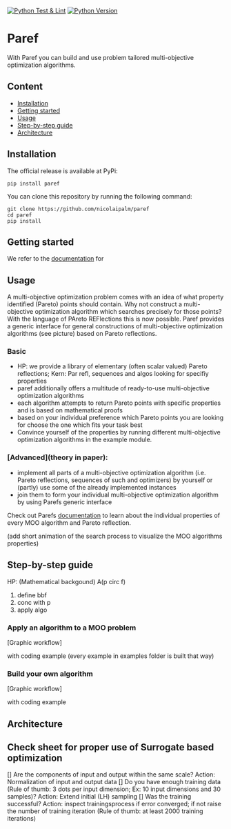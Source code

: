 [![Python Test & Lint](https://github.com/nicolaipalm/paref/actions/workflows/python-test.yml/badge.svg)](https://github.com/nicolaipalm/paref/actions/workflows/python-test.yml)
[![Python Version](https://img.shields.io/badge/python-3.9+-blue.svg?style=plastic)](https://www.python.org/downloads/)
# Paref

With Paref you can build and use problem tailored multi-objective optimization algorithms.

## Content
- [Installation](#installation)
- [Getting started](#getting_started)
- [Usage](#usage)
- [Step-by-step guide](#step_by_step_guide)
- [Architecture](#architecture)
## Installation
The official release is available at PyPi:

```
pip install paref
```

You can clone this repository by running the following command:

```
git clone https://github.com/nicolaipalm/paref
cd paref
pip install
```

## Getting started


We refer to the [documentation](...) for



## Usage
A multi-objective optimization problem comes with an idea of what property identified (Pareto) points should contain.
Why not construct a multi-objective optimization algorithm which searches precisely for those points?
With the language of PAreto REFlections this is now possible.
Paref provides a generic interface for general constructions of multi-objective optimization algorithms (see picture) based on Pareto reflections.

### Basic
- HP: we provide a library of elementary (often scalar valued) Pareto reflections; Kern: Par refl, sequences and algos looking for specifiy properties
- paref additionally offers a multitude of ready-to-use multi-objective optimization algorithms
- each algorithm attempts to return Pareto points with specific properties and is based on mathematical proofs
- based on your individual preference which Pareto points you are looking for choose the one which fits your task best
- Convince yourself of the properties by running different multi-objective optimization algorithms in the example module.

### [Advanced](theory in paper):
- implement all parts of a multi-objective optimization algorithm (i.e. Pareto reflections, sequences of such and optimizers) by yourself or (partly) use some of the already implemented instances
- join them to form your individual multi-objective optimization algorithm by using Parefs generic interface

Check out Parefs [documentation]() to learn about the individual properties of every MOO algorithm and Pareto reflection.

(add short animation of the search process to visualize the MOO algorithms properties)


## Step-by-step guide
HP:
(Mathematical backgound) A(p circ f)
1. define bbf
2. conc with p
3. apply algo

### Apply an algorithm to a MOO problem
[Graphic workflow]

with coding example (every example in examples folder is built that way)

### Build your own algorithm
[Graphic workflow]

with coding example

## Architecture

## Check sheet for proper use of Surrogate based optimization

[] Are the components of input and output within the same scale? Action: Normalization of input and output data
[] Do you have enough training data (Rule of thumb: 3 dots per input dimension; Ex: 10 input dimensions and 30 samples)? Action: Extend initial (LH) sampling
[] Was the training successful? Action: inspect trainingsprocess if error converged; if not raise the number of training iteration (Rule of thumb: at least 2000 training iterations)
